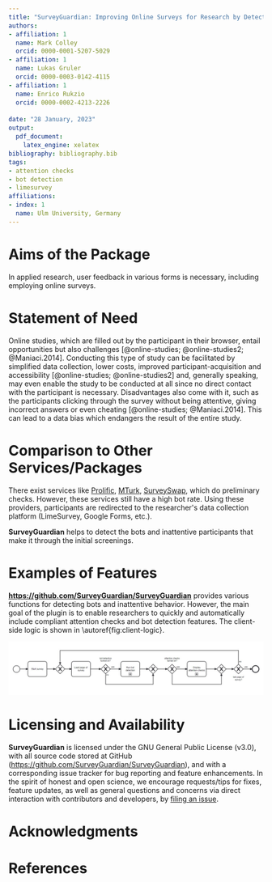 ```yaml
---
title: "SurveyGuardian: Improving Online Surveys for Research by Detecting Inattentiveness and Undesirable Behavior"
authors:
- affiliation: 1
  name: Mark Colley
  orcid: 0000-0001-5207-5029
- affiliation: 1
  name: Lukas Gruler
  orcid: 0000-0003-0142-4115
- affiliation: 1
  name: Enrico Rukzio
  orcid: 0000-0002-4213-2226

date: "28 January, 2023"
output: 
  pdf_document:
    latex_engine: xelatex
bibliography: bibliography.bib
tags:
- attention checks
- bot detection
- limesurvey
affiliations:
- index: 1
  name: Ulm University, Germany
---
```


# Aims of the Package

In applied research, user feedback in various forms is necessary, including employing online surveys. 


# Statement of Need
Online studies, which are filled out by the participant in their browser, entail opportunities but also challenges [@online-studies; @online-studies2; @Maniaci.2014]. Conducting this type of study can be facilitated by simplified data collection, lower costs, improved participant-acquisition and accessibility [@online-studies; @online-studies2] and, generally speaking, may even enable the study to be conducted at all since no direct contact with the participant is necessary. Disadvantages also come with it, such as the participants clicking through the survey without being attentive, giving incorrect answers or even cheating [@online-studies; @Maniaci.2014]. This can lead to a data bias which endangers the result of the entire study.

# Comparison to Other Services/Packages

There exist services like [Prolific](https://www.prolific.co/), [MTurk](https://www.mturk.com/), [SurveySwap](https://www.surveyswap.io/), which do preliminary checks. However, these services still have a high bot rate. Using these providers, participants are redirected to the researcher's data collection platform (LimeSurvey, Google Forms, etc.).

**SurveyGuardian** helps to detect the bots and inattentive participants that make it through the initial screenings.


# Examples of Features

**https://github.com/SurveyGuardian/SurveyGuardian** provides various functions for detecting bots and inattentive behavior. However, the main goal of the plugin is to enable researchers to quickly and automatically include compliant attention checks and bot detection features. The client-side logic is shown in \autoref{fig:client-logic}.

![The client-side logic happening in the background of the users browser (modeled using BPMN 2.0).\label{fig:client-logic}](client-logic.jpg)


# Licensing and Availability

**SurveyGuardian** is licensed under the GNU General Public License (v3.0), with all source code stored at GitHub (https://github.com/SurveyGuardian/SurveyGuardian), and with a corresponding issue tracker for bug reporting and feature enhancements. In the spirit of honest and open science, we encourage requests/tips for fixes, feature updates, as well as general questions and concerns via direct interaction with contributors and developers, by [filing an issue](https://github.com/SurveyGuardian/SurveyGuardian/issues/).

# Acknowledgments


# References
